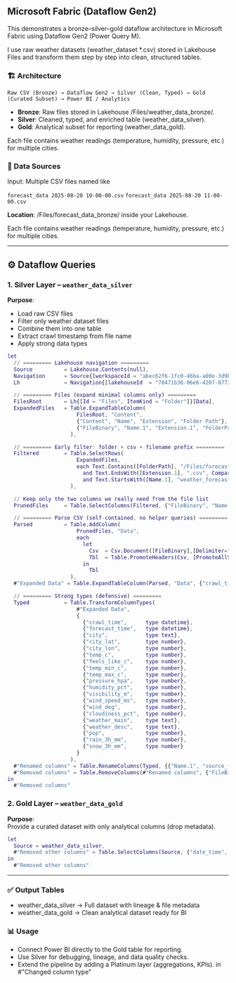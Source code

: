 ## Microsoft Fabric (Dataflow Gen2)

This demonstrates a bronze–silver–gold dataflow architecture in Microsoft Fabric using Dataflow Gen2 (Power Query M).

I use raw weather datasets (weather_dataset *.csv) stored in Lakehouse Files and transform them step by step into clean, structured tables.

### 🏗️ Architecture
```Raw CSV (Bronze) → Dataflow Gen2 → Silver (Clean, Typed) → Gold (Curated Subset) → Power BI / Analytics```

- **Bronze**: Raw files stored in Lakehouse /Files/weather_data_bronze/.
- **Silver**: Cleaned, typed, and enriched table (weather_data_silver).
- **Gold**: Analytical subset for reporting (weather_data_gold).

Each file contains weather readings (temperature, humidity, pressure, etc.) for multiple cities.

### 📂 Data Sources
Input: Multiple CSV files named like

```forecast_data 2025-08-20 10-00-00.csv```
```forecast_data 2025-08-20 11-00-00.csv```

**Location**: /Files/forecast_data_bronze/ inside your Lakehouse.

Each file contains weather readings (temperature, humidity, pressure, etc.) for multiple cities.

---

## ⚙️ Dataflow Queries

### 1. Silver Layer – `weather_data_silver`

**Purpose**:  
- Load raw CSV files  
- Filter only weather dataset files  
- Combine them into one table  
- Extract crawl timestamp from file name  
- Apply strong data types  

```m
let
  // ========= Lakehouse navigation =========
  Source          = Lakehouse.Contents(null),
  Navigation      = Source{[workspaceId = "abec62f6-1fc0-46ba-a00e-3d9b73229de3"]}[Data],
  Lh              = Navigation{[lakehouseId  = "78471b36-06e6-4207-8772-243722b76e5b"]}[Data],

  // ========= Files (expand minimal columns only) =========
  FilesRoot       = Lh{[Id = "Files", ItemKind = "Folder"]}[Data],
  ExpandedFiles   = Table.ExpandTableColumn(
                      FilesRoot, "Content",
                      {"Content", "Name", "Extension", "Folder Path"},
                      {"FileBinary", "Name.1", "Extension.1", "FolderPath"}
                    ),

  // ========= Early filter: folder + csv + filename prefix =========
  Filtered        = Table.SelectRows(
                      ExpandedFiles,
                      each Text.Contains([FolderPath], "/Files/forecast_data_bronze/", Comparer.OrdinalIgnoreCase)
                        and Text.EndsWith([Extension.1], ".csv", Comparer.OrdinalIgnoreCase)
                        and Text.StartsWith([Name.1], "weather_forecast ")
                    ),

  // Keep only the two columns we really need from the file list
  PrunedFiles     = Table.SelectColumns(Filtered, {"FileBinary", "Name.1"}),

  // ========= Parse CSV (self-contained, no helper queries) =========
  Parsed          = Table.AddColumn(
                      PrunedFiles, "Data",
                      each
                        let
                          Csv  = Csv.Document([FileBinary],[Delimiter=",", Encoding=65001, QuoteStyle=QuoteStyle.Csv]),
                          Tbl  = Table.PromoteHeaders(Csv, [PromoteAllScalars=true])
                        in
                          Tbl
                    ),
  #"Expanded Data" = Table.ExpandTableColumn(Parsed, "Data", {"crawl_time", "city", "city_lat", "city_lon", "forecast_time", "temp_c", "feels_like_c", "temp_min_c", "temp_max_c", "pressure_hpa", "humidity_pct", "visibility_m", "wind_speed_ms", "wind_deg", "cloudiness_pct", "weather_main", "weather_desc", "pop", "rain_3h_mm", "snow_3h_mm"}, {"crawl_time", "city", "city_lat", "city_lon", "forecast_time", "temp_c", "feels_like_c", "temp_min_c", "temp_max_c", "pressure_hpa", "humidity_pct", "visibility_m", "wind_speed_ms", "wind_deg", "cloudiness_pct", "weather_main", "weather_desc", "pop", "rain_3h_mm", "snow_3h_mm"}),

  // ========= Strong types (defensive) =========
  Typed           = Table.TransformColumnTypes(
                      #"Expanded Data",
                      {
                        {"crawl_time",      type datetime},
                        {"forecast_time",   type datetime},
                        {"city",            type text},
                        {"city_lat",        type number},
                        {"city_lon",        type number},
                        {"temp_c",          type number},
                        {"feels_like_c",    type number},
                        {"temp_min_c",      type number},
                        {"temp_max_c",      type number},
                        {"pressure_hpa",    type number},
                        {"humidity_pct",    type number},
                        {"visibility_m",    type number},
                        {"wind_speed_ms",   type number},
                        {"wind_deg",        type number},
                        {"cloudiness_pct",  type number},
                        {"weather_main",    type text},
                        {"weather_desc",    type text},
                        {"pop",             type number},
                        {"rain_3h_mm",      type number},
                        {"snow_3h_mm",      type number}
                      }
                    ),
  #"Renamed columns" = Table.RenameColumns(Typed, {{"Name.1", "source_file"}}),
  #"Removed columns" = Table.RemoveColumns(#"Renamed columns", {"FileBinary"})
in
  #"Removed columns"
```

### 2. Gold Layer – `weather_data_gold`
**Purpose**:  
Provide a curated dataset with only analytical columns (drop metadata).  
```m
let
  Source = weather_data_silver,
  #"Removed other columns" = Table.SelectColumns(Source, {"date_time", "city", "temperature(°C)", "feels_like(°C)", "temp_min(°C)", "temp_max(°C)", "pressure(hPa)", "humidity(%)", "visibility(m)", "wind_speed(m/s)", "wind_deg(°)", "cloudiness(%)", "weather_main", "weather_description"})
in
  #"Removed other columns"
```
---

### ✅ Output Tables
- weather_data_silver → Full dataset with lineage & file metadata
- weather_data_gold → Clean analytical dataset ready for BI

### 📊 Usage
- Connect Power BI directly to the Gold table for reporting.
- Use Silver for debugging, lineage, and data quality checks.
- Extend the pipeline by adding a Platinum layer (aggregations, KPIs).
in
#"Changed column type"
